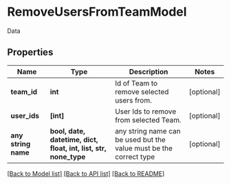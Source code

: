 # RemoveUsersFromTeamModel

Data

## Properties
Name | Type | Description | Notes
------------ | ------------- | ------------- | -------------
**team_id** | **int** | Id of Team to remove selected users from. | [optional] 
**user_ids** | **[int]** | User Ids to remove from selected Team. | [optional] 
**any string name** | **bool, date, datetime, dict, float, int, list, str, none_type** | any string name can be used but the value must be the correct type | [optional]

[[Back to Model list]](../README.md#documentation-for-models) [[Back to API list]](../README.md#documentation-for-api-endpoints) [[Back to README]](../README.md)


